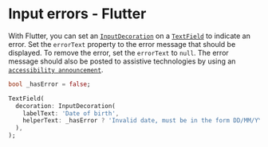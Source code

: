 # Input errors - Flutter

With Flutter, you can set an [`InputDecoration`](https://api.flutter.dev/flutter/material/InputDecoration-class.html) on a [`TextField`](https://api.flutter.dev/flutter/material/TextField-class.html) to indicate an error. Set the `errorText` property to the error message that should be displayed. To remove the error, set the `errorText` to `null`. The error message should also be posted to assistive technologies by using an [`accessibility announcement`](../Techniques/accessibility-announcement.md).

```dart
bool _hasError = false;

TextField(
  decoration: InputDecoration(
    labelText: 'Date of birth',
    helperText: _hasError ? 'Invalid date, must be in the form DD/MM/YYYY, for example, 01/01/2000' : null,
  ),
);
```
